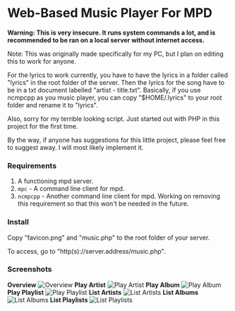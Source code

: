 # Web-Based Music Player For MPD

**Warning: This is very insecure. It runs system commands a lot, and is recommended to be ran on a local server without internet access.**

Note: This was originally made specifically for my PC, but I plan on editing this to work for anyone.

For the lyrics to work currently, you have to have the lyrics in a folder called "lyrics" in the root folder of the server. Then the lyrics for the song have to be in a txt document labelled "artist - title.txt". Basically, if you use ncmpcpp as you music player, you can copy "$HOME/.lyrics" to your root folder and rename it to "lyrics".

Also, sorry for my terrible looking script. Just started out with PHP in this project for the first time.

By the way, if anyone has suggestions for this little project, please feel free to suggest away. I will most likely implement it.

### Requirements
1. A functioning mpd server.
2. `mpc` - A command line client for mpd.
3. `ncmpcpp` - Another command line client for mpd. Working on removing this requirement so that this won't be needed in the future.

### Install
Copy "favicon.png" and "music.php" to the root folder of your server.

To access, go to "http(s)://server.address/music.php".

### Screenshots

**Overview**
![Overview](/Screenshots/Overview.png?raw=true "Overview")
**Play Artist**
![Play Artist](/Screenshots/Play%20Artist.png?raw=true "Play Artist")
**Play Album**
![Play Album](/Screenshots/Play%20Album.png?raw=true "Play Album")
**Play Playlist**
![Play Playlist](/Screenshots/Play%20Playlist.png?raw=true "Play Playlist")
**List Artists**
![List Artists](/Screenshots/List%20Artists.png?raw=true "List Artists")
**List Albums**
![List Albums](/Screenshots/List%20Albums.png?raw=true "List Albums")
**List Playlists**
![List Playlists](/Screenshots/List%20Playlists.png?raw=true "List Playlists")
